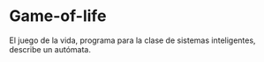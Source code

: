 # Game-of-life
El juego de la vida, programa para la clase de sistemas inteligentes, describe un autómata.
